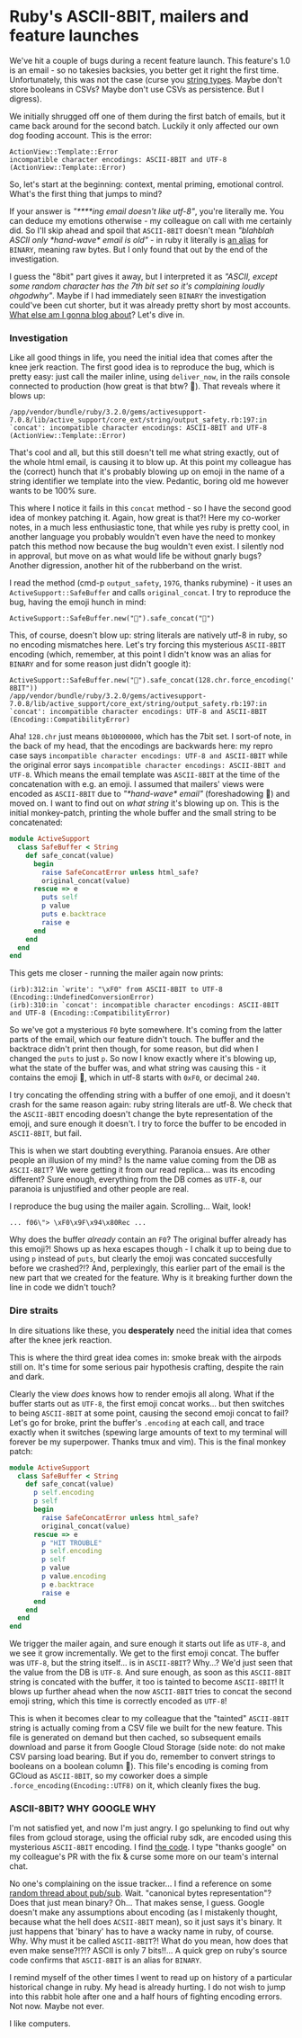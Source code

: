 # Ruby's ASCII-8BIT, mailers and feature launches

We've hit a couple of bugs during a recent feature launch. This
feature's 1.0 is an email - so no takesies backsies, you better get it
right the first time. Unfortunately, this was not the case (curse you
[string types](https://wiki.c2.com/?StringlyTyped). Maybe don't store
booleans in CSVs? Maybe don't use CSVs as persistence. But I digress).

We initially shrugged off one of them during the first batch of emails,
but it came back around for the second batch. Luckily it only affected
our own dog fooding account. This is the error:

``` text
ActionView::Template::Error
incompatible character encodings: ASCII-8BIT and UTF-8 (ActionView::Template::Error)
```

So, let's start at the beginning: context, mental priming, emotional
control. What's the first thing that jumps to mind?

If your answer is *"\*\*\*\*ing email doesn't like utf-8"*, you're
literally me. You can deduce my emotions otherwise - my colleague on
call with me certainly did. So I'll skip ahead and spoil that
`ASCII-8BIT` doesn't mean *"blahblah ASCII only \*hand-wave\* email is
old"* - in ruby it literally is [an
alias](https://idiosyncratic-ruby.com/56-us-ascii-8bit.html#aliases) for
`BINARY`, meaning raw bytes. But I only found that out by the end of the
investigation.

I guess the "8bit" part gives it away, but I interpreted it as *"ASCII,
except some random character has the 7th bit set so it's complaining
loudly ohgodwhy"*. Maybe if I had immediately seen `BINARY` the
investigation could've been cut shorter, but it was already pretty short
by most accounts. [What else am I gonna blog
about](https://twitter.com/pineman_/status/1720426537768386659)? Let's
dive in.

### Investigation

Like all good things in life, you need the initial idea that comes after
the knee jerk reaction. The first good idea is to reproduce the bug,
which is pretty easy: just call the mailer inline, using `deliver_now`,
in the rails console connected to production (how great is that btw?
🤠). That reveals where it blows up:

``` text
/app/vendor/bundle/ruby/3.2.0/gems/activesupport-7.0.8/lib/active_support/core_ext/string/output_safety.rb:197:in `concat': incompatible character encodings: ASCII-8BIT and UTF-8 (ActionView::Template::Error)
```

That's cool and all, but this still doesn't tell me what string exactly,
out of the whole html email, is causing it to blow up. At this point my
colleague has the (correct) hunch that it's probably blowing up on emoji
in the name of a string identifier we template into the view. Pedantic,
boring old me however wants to be 100% sure.

This where I notice it fails in this `concat` method - so I have the
second good idea of monkey patching it. Again, how great is that?! Here
my co-worker notes, in a much less enthusiastic tone, that while yes
ruby is pretty cool, in another language you probably wouldn't even have
the need to monkey patch this method now because the bug wouldn't even
exist. I silently nod in approval, but move on as what would life be
without gnarly bugs? Another digression, another hit of the rubberband
on the wrist.

I read the method (cmd-p `output_safety`, `197G`, thanks rubymine) - it
uses an `ActiveSupport::SafeBuffer` and calls `original_concat`. I try
to reproduce the bug, having the emoji hunch in mind:

``` text
ActiveSupport::SafeBuffer.new("🤣").safe_concat("🤣")
```

This, of course, doesn't blow up: string literals are natively utf-8 in
ruby, so no encoding mismatches here. Let's try forcing this mysterious
`ASCII-8BIT` encoding (which, remember, at this point I didn't know was
an alias for `BINARY` and for some reason just didn't google it):

``` text
ActiveSupport::SafeBuffer.new("🤣").safe_concat(128.chr.force_encoding("ASCII-8BIT"))
/app/vendor/bundle/ruby/3.2.0/gems/activesupport-7.0.8/lib/active_support/core_ext/string/output_safety.rb:197:in `concat': incompatible character encodings: UTF-8 and ASCII-8BIT (Encoding::CompatibilityError)
```

Aha! `128.chr` just means `0b10000000`, which has the 7bit set. I
sort-of note, in the back of my head, that the encodings are backwards
here: my repro case says
`incompatible character encodings: UTF-8 and ASCII-8BIT` while the
original error says
`incompatible character encodings: ASCII-8BIT and UTF-8`. Which means
the email template was `ASCII-8BIT` at the time of the concatenation
with e.g. an emoji. I assumed that mailers' views were encoded as
`ASCII-8BIT` due to *"\*hand-wave\* email"* (foreshadowing 🫠) and moved
on. I want to find out on *what string* it's blowing up on. This is the
initial monkey-patch, printing the whole buffer and the small string to
be concatenated:

``` ruby
module ActiveSupport
  class SafeBuffer < String
    def safe_concat(value)
      begin
        raise SafeConcatError unless html_safe?
        original_concat(value)
      rescue => e
        puts self
        p value
        puts e.backtrace
        raise e
      end
    end
  end
end
```

This gets me closer - running the mailer again now prints:

``` text
(irb):312:in `write': "\xF0" from ASCII-8BIT to UTF-8 (Encoding::UndefinedConversionError)
(irb):310:in `concat': incompatible character encodings: ASCII-8BIT and UTF-8 (Encoding::CompatibilityError)
```

So we've got a mysterious `F0` byte somewhere. It's coming from the
latter parts of the email, which our feature didn't touch. The buffer
and the backtrace didn't print then though, for some reason, but did
when I changed the `puts` to just `p`. So now I know exactly where it's
blowing up, what the state of the buffer was, and what string was
causing this - it contains the emoji 🔀, which in utf-8 starts with
`0xF0`, or decimal `240`.

I try concating the offending string with a buffer of one emoji, and it
doesn't crash for the same reason again: ruby string literals are utf-8.
We check that the `ASCII-8BIT` encoding doesn't change the byte
representation of the emoji, and sure enough it doesn't. I try to force
the buffer to be encoded in `ASCII-8BIT`, but fail.

This is when we start doubting everything. Paranoia ensues. Are other
people an illusion of my mind? Is the name value coming from the DB as
`ASCII-8BIT`? We were getting it from our read replica... was its
encoding different? Sure enough, everything from the DB comes as
`UTF-8`, our paranoia is unjustified and other people are real.

I reproduce the bug using the mailer again. Scrolling... Wait, look!

``` text
... f06\"> \xF0\x9F\x94\x80Rec ...
```

Why does the buffer *already* contain an `F0`? The original buffer
already has this emoji?! Shows up as hexa escapes though - I chalk it up
to being due to using `p` instead of `puts`, but clearly the emoji was
concated succesfully before we crashed?!? And, perplexingly, this
earlier part of the email is the new part that we created for the
feature. Why is it breaking further down the line in code we didn't
touch?

### Dire straits

In dire situations like these, you **desperately** need the initial idea
that comes after the knee jerk reaction.

This is where the third great idea comes in: smoke break with the
airpods still on. It's time for some serious pair hypothesis crafting,
despite the rain and dark.

Clearly the view *does* knows how to render emojis all along. What if
the buffer starts out as `UTF-8`, the first emoji concat works... but
then switches to being `ASCII-8BIT` at some point, causing the second
emoji concat to fail? Let's go for broke, print the buffer's `.encoding`
at each call, and trace exactly when it switches (spewing large amounts
of text to my terminal will forever be my superpower. Thanks tmux and
vim). This is the final monkey patch:

``` ruby
module ActiveSupport
  class SafeBuffer < String
    def safe_concat(value)
      p self.encoding
      p self
      begin
        raise SafeConcatError unless html_safe?
        original_concat(value)
      rescue => e
        p "HIT TROUBLE"
        p self.encoding
        p self
        p value
        p value.encoding
        p e.backtrace
        raise e
      end
    end
  end
end
```

We trigger the mailer again, and sure enough it starts out life as
`UTF-8`, and we see it grow incrementally. We get to the first emoji
concat. The buffer was `UTF-8`, but the string itself... is in
`ASCII-8BIT`? Why...? We'd just seen that the value from the DB is
`UTF-8`. And sure enough, as soon as this `ASCII-8BIT` string is
concated with the buffer, it too is tainted to become `ASCII-8BIT`! It
blows up further ahead when the now `ASCII-8BIT` tries to concat the
second emoji string, which this time is correctly encoded as `UTF-8`!

This is when it becomes clear to my colleague that the "tainted"
`ASCII-8BIT` string is actually coming from a CSV file we built for the
new feature. This file is generated on demand but then cached, so
subsequent emails download and parse it from Google Cloud Storage (side
note: do not make CSV parsing load bearing. But if you do, remember to
convert strings to booleans on a boolean column 🫠). This file's
encoding is coming from GCloud as `ASCII-8BIT`, so my coworker does a
simple `.force_encoding(Encoding::UTF8)` on it, which cleanly fixes the
bug.

### ASCII-8BIT? WHY GOOGLE WHY

I'm not satisfied yet, and now I'm just angry. I go spelunking to find
out why files from gcloud storage, using the official ruby sdk, are
encoded using this mysterious `ASCII-8BIT` encoding. I find [the
code](https://github.com/googleapis/google-cloud-ruby/blob/9b455708c115a6e894e2b32521e5817fddc89b0a/google-cloud-storage/lib/google/cloud/storage/file.rb#L1038).
I type "thanks google" on my colleague's PR with the fix & curse some
more on our team's internal chat.

No one's complaining on the issue tracker... I find a reference on some
[random thread about
pub/sub](https://github.com/googleapis/google-cloud-ruby/pull/1564).
Wait. "canonical bytes representation"? Does that just mean binary?
Oh... That makes sense, I guess. Google doesn't make any assumptions
about encoding (as I mistakenly thought, because what the hell does
`ACSII-8BIT` mean), so it just says it's binary. It just happens that
'binary' has to have a wacky name in ruby, of course. Why. Why must it
be called `ASCII-8BIT`?! What do you mean, how does that even make
sense?!?!? ASCII is only 7 bits!!... A quick grep on ruby's source code
confirms that `ASCII-8BIT` is an alias for `BINARY`.

I remind myself of the other times I went to read up on history of a
particular historical change in ruby. My head is already hurting. I do
not wish to jump into this rabbit hole after one and a half hours of
fighting encoding errors. Not now. Maybe not ever.

I like computers.
